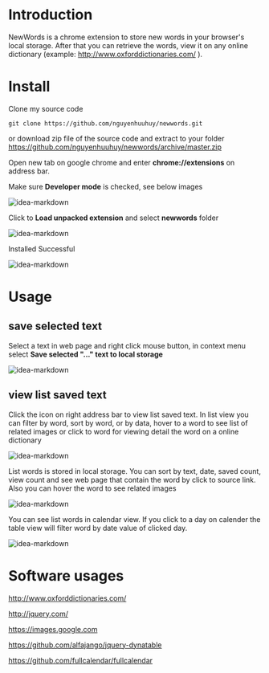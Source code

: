 Introduction
=============
NewWords is a chrome extension to store new words in your browser's local storage. After that you can retrieve the words, view it on any online dictionary (example: http://www.oxforddictionaries.com/ ).

Install
=============

Clone my source code

```
git clone https://github.com/nguyenhuuhuy/newwords.git
```

or download zip file of the source code and extract to your folder https://github.com/nguyenhuuhuy/newwords/archive/master.zip

Open new tab on google chrome and enter **chrome://extensions** on address bar.

Make sure **Developer mode** is checked, see below images

![idea-markdown](https://raw.githubusercontent.com/nguyenhuuhuy/newwords/master/docs/install-extension.png)

Click to **Load unpacked extension** and select **newwords** folder

![idea-markdown](https://raw.githubusercontent.com/nguyenhuuhuy/newwords/master/docs/select-folder.png)

Installed Successful

![idea-markdown](https://raw.githubusercontent.com/nguyenhuuhuy/newwords/master/docs/install-successful.png)

Usage
=============

## save selected text
Select a text in web page and right click mouse button, in context menu select **Save selected "..." text to local storage**

![idea-markdown](https://raw.githubusercontent.com/nguyenhuuhuy/newwords/master/docs/save-selected-text.png)

## view list saved text
Click the icon on right address bar to view list saved text. In list view you can filter by word, sort by word, or by data, hover to a word to see list of related images or click to word for viewing detail the word on a online dictionary

![idea-markdown](https://raw.githubusercontent.com/nguyenhuuhuy/newwords/master/docs/view-list.png)

List words is stored in local storage. You can sort by text, date, saved count, view count and see web page that contain the word by click to source link. Also you can hover the word to see related images

![idea-markdown](https://raw.githubusercontent.com/nguyenhuuhuy/newwords/master/docs/hover-to-show-related-images.png)

You can see list words in calendar view. If you click to a day on calender the table view will filter word by date value of clicked day.

![idea-markdown](https://raw.githubusercontent.com/nguyenhuuhuy/newwords/master/docs/calender-view.png)

Software usages
========

http://www.oxforddictionaries.com/

http://jquery.com/

https://images.google.com

https://github.com/alfajango/jquery-dynatable

https://github.com/fullcalendar/fullcalendar
